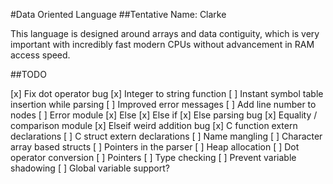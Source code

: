 #Data Oriented Language
##Tentative Name: Clarke

This language is designed around arrays and data contiguity, which is very important with incredibly fast modern CPUs without advancement in RAM access speed.

##TODO

[x] Fix dot operator bug
[x] Integer to string function
[ ] Instant symbol table insertion while parsing
[ ] Improved error messages
[ ] Add line number to nodes
[ ] Error module
[x] Else
[x] Else if
[x] Else parsing bug
[x] Equality / comparison module
[x] Elseif weird addition bug
[x] C function extern declarations
[ ] C struct extern declarations
[ ] Name mangling
[ ] Character array based structs
[ ] Pointers in the parser
[ ] Heap allocation
[ ] Dot operator conversion
[ ] Pointers
[ ] Type checking
[ ] Prevent variable shadowing
[ ] Global variable support?
